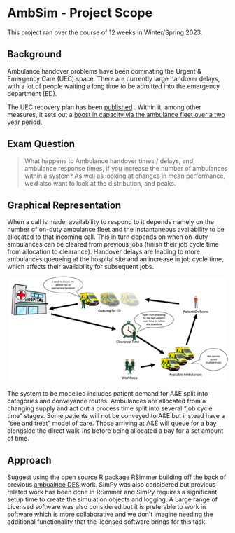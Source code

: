 # AmbSim - Project Scope
This project ran over the course of 12 weeks in Winter/Spring 2023.

## Background 
Ambulance handover problems have been dominating the Urgent & Emergency Care (UEC) space. There are currently large handover delays, with a lot of people waiting a long time to be admitted into the emergency department (ED). 

The UEC recovery plan has been [published](https://www.england.nhs.uk/publication/delivery-plan-for-recovering-urgent-and-emergency-care-services/) . Within it, among other measures, it sets out a [boost in capacity via the ambulance fleet over a two year period](https://www.bbc.co.uk/news/health-64448354). 

## Exam Question

> What happens to Ambulance handover times / delays, and, ambulance response times, if you increase the number of ambulances within a system? As well as looking at changes in mean performance, we’d also want to look at the distribution, and peaks.

## Graphical Representation
When a call is made, availability to respond to it depends namely on the number of on-duty ambulance fleet and the instantaneous availability to be allocated to that incoming call.  This in turn depends on when on-duty ambulances can be cleared from previous jobs (finish their job cycle time from allocation to clearance). Handover delays are leading to more ambulances queueing at the hospital site and an increase in job cycle time, which affects their availability for subsequent jobs.

<p align="center">
    <img src= "./assets/richpicture.png" alt="." widt="600"/>
</p>

The system to be modelled includes patient demand for A&E split into categories and conveyance routes.  Ambulances are allocated from a changing supply and act out a process time split into several “job cycle time” stages.  Some patients will not be conveyed to A&E but instead have a “see and treat” model of care.  Those arriving at A&E will queue for a bay alongside the direct walk-ins before being allocated a bay for a set amount of time. 

## Approach
Suggest using the open source R package RSimmer building off the back of previous [ambualnce DES](https://github.com/nhsx/ambulance-DES) work.  SimPy was also considered but previous related work has been done in RSimmer and SimPy requires a significant setup time to create the simulation objects and logging.  A Large range of Licensed software was also considered but it is preferable to work in software which is more collaborative and we don't imagine needing the additional functionality that the licensed software brings for this task. 
